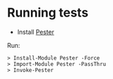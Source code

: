 # Running tests


* Install [Pester](https://pester.dev/)

Run:

```
> Install-Module Pester -Force
> Import-Module Pester -PassThru
> Invoke-Pester
```
